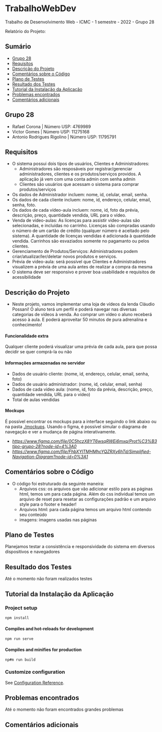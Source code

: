 # TrabalhoWebDev
Trabalho de Desenvolvimento Web - ICMC - 1 semestre - 2022 - Grupo 28



Relatório do Projeto:

## Sumário
* [Grupo 28](#grupo-28)
* [Requisitos](#requisitos)
* [Descrição do Projeto](#descrição-do-projeto)
* [Comentários sobre o Código](#comentários-sobre-o-código)
* [Plano de Testes](#plano-de-testes)
* [Resultado dos Testes](#resultado-dos-testes)
* [Tutorial da Instalação da Aplicação](#tutorial-da-instalação-da-aplicação)
* [Problemas encontrados](#problemas-encontrados)
* [Comentários adicionais](#comentários-adicionais)  

## Grupo 28
 - Rafael Corona  |  Número USP: 4769989
 - Victor Gomes |  Número USP: 11275168
 - Antonio Rodrigues Rigolino | Número USP: 11795791


## Requisitos
- O sistema possui dois tipos de usuários, Clientes e Administradores:  
     - Administradores são resposáveis por registrar/gerenciar administradores, clientes e os produtos/serviços providos. A aplicação já vem com uma conta admin com senha admin  
     - Clientes são usuários que acessam o sistema para comprar produtos/serviços 
- Os dados de Administrador incluem: nome, id, celular, email, senha. 
- Os dados de cada cliente incluem: nome, id, endereço, celular, email, senha, foto.  
- Os dados de cada vídeo-aula incluem: nome, id, foto da prévia, descrição, preço, quantidade vendida, URL para o vídeo.
- Venda de vídeo-aulas: As licenças para assistir video-aulas são selecionadas, e incluídas no carrinho. Licenças são compradas usando o número de um cartão de crédito (qualquer número é aceitado pelo sistema). A quantidade de licenças vendidas é adicionada à quantidade vendida. Carrinhos são esvaziados somente no pagamanto ou pelos clientes. 
- Gerenciamento de Produtos/Serviços: Administradores podem criar/atualizar/ler/deletar novos produtos e serviços.
- Prévia de video-aula: será possível que Clientes e Administradores visualizem a prévia de uma aula antes de realizar a compra da mesma
- O sistema deve ser responsivo e prover boa usabilidade e requisitos de acessibilidade

## Descrição do Projeto
- Neste projeto, vamos implementar uma loja de vídeos da lenda Cláudio Possani! O aluno terá um perfil e poderá navegar nas diversas categorias de vídeos à venda.
 Ao comprar um vídeo o aluno receberá acesso à aula. E poderá aproveitar 50 minutos de pura adrenalina e conhecimento!

#### Funcionalidade extra
 Qualquer cliente poderá visualizar uma prévia de cada aula, para que possa decidir se quer comprá-la ou não


#### Informações armazenadas no servidor
 - Dados de usuário cliente: (nome, id, endereço, celular, email, senha, foto)
 - Dados de usuário administrador: (nome, id, celular, email, senha)
 - Dados de cada vídeo aula: (nome, id, foto da prévia, descrição, preço, quantidade vendida, URL para o vídeo)
 - Total de aulas vendidas

#### Mockups
É possível encontrar os mockups para a interface seguindo o link abaixo ou na pasta [./mockups](../master/Mockups). Usando o figma, é possível simular o diagrama de navegação e ver a mudança de página interativamente.  
 
 - *https://www.figma.com/file/0C5hczX8YT6wsqRWEi6mxq/Prot%C3%B3tipo-grupo-28?node-id=4%3A0*
 - *https://www.figma.com/file/FhbXYlTMHMhcYQZRXy6hTd/Simplified-Navigation-Diagram?node-id=0%3A1*
 
## Comentários sobre o Código
- O código foi estruturado da seguinte maneira:
   - Arquivos css: os arquivos que vão adicionar estilo para as páginas html, temos um para cada página. Além do css individual temos um arquivo de reset para resetar as configurações padrão e um arquivo style para o footer e header!
   - Arquivos html: para cada página temos um arquivo html contendo seu conteúdo
   - imagens: imagens usadas nas páginas
## Plano de Testes   
Planejamos testar a consistência e responsividade do sistema em diversos dispositivos e navegadores
## Resultado dos Testes  
Até o momento não foram realizados testes
## Tutorial da Instalação da Aplicação  
### Project setup
```
npm install
```

#### Compiles and hot-reloads for development
```
npm run serve
```

#### Compiles and minifies for production
```
np#m run build
```

### Customize configuration
See [Configuration Reference](https://cli.vuejs.org/config/).

## Problemas encontrados  
Até o momento não foram encontrados grandes problemas
## Comentários adicionais  
